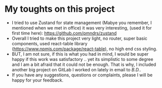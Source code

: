 # My toughts on this project

- I tried to use Zustand for state management (Mabye you remember, I mentioned when we met in office)
it was very interesting, (used it for first time here): https://github.com/pmndrs/zustand 
- Overall I tried to make this project very light, no router, super basic components, used react-table library (https://www.npmjs.com/package/react-table), no high end css styling.
- BUT, I am not sure, if this is what you had in mind, I would be super happy if this work was satisfactory .. yet its simplistic to some degree and I am a bit afraid that it could not be enough. That is why, I included another big project on GitLab I worked on lately in email to *B.D.*.
- If you have any suggestions, questions or complaints, please I will be happy for your feedback.

